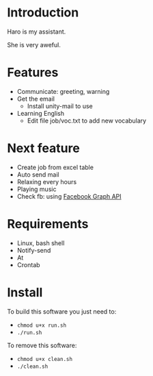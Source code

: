 <!---
/*******************************************************************************
// Project name   :
// File name      : README.md
// Created date   : Thứ hai, 26 Tháng sáu Năm 2017 23:24:05 ICT
// Author         : Huy Hung Ho
// Last modified  : Thu 07 Sep 2017 10:02:25 AM ICT
// Desc           :
*******************************************************************************/
-->
Introduction
============

Haro is my assistant.

She is very aweful.


Features
========

+ Communicate: greeting, warning
+ Get the email
	+ Install unity-mail to use
+ Learning English
	+ Edit file job/voc.txt to add new vocabulary


Next feature
============

- Create job from excel table
- Auto send mail
- Relaxing every hours
- Playing music
- Check fb: using [Facebook Graph API](https://developers.facebook.com/docs/reference/api/)


Requirements
============

- Linux, bash shell
- Notify-send
- At
- Crontab


Install
=======

To build this software you just need to:
- `chmod u+x run.sh`
- `./run.sh`

To remove this software:
- `chmod u+x clean.sh`
- `./clean.sh`

